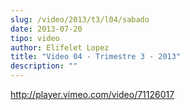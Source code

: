 ```yaml
---
slug: /video/2013/t3/l04/sabado
date: 2013-07-20
tipo: video
author: Elifelet Lopez
title: "Video 04 - Trimestre 3 - 2013"
description: ""
---
```


http://player.vimeo.com/video/71126017
